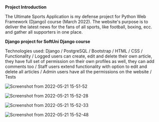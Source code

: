 **Project Introduction**

The Ultimate Sports Application is my defense project for Python Web Framework (Django) course (March 2022). The website's purpose is to deliver the latest news for the fans of all sports, like football, boxing, ecc. and gather all supporters in one place.

**Django project for SoftUni Django course**

Technologies used:
Django /
PostgreSQL /
Bootstrap /
HTML /
CSS /
Functionality /
Logged users can create, edit and delete their own article, they have full set of permission on their own profiles as well, they can add comments too /
Staff users extend functionality with option to edit and delete all articles /
Admin users have all the permissions on the website /
Tests

![Screenshot from 2022-05-21 15-51-52](https://user-images.githubusercontent.com/102832367/169653386-a26712d1-118e-449a-b571-9ec9ec2caf60.png)

![Screenshot from 2022-05-21 15-52-28](https://user-images.githubusercontent.com/102832367/169653390-11a6a664-4053-4282-a74d-76a6aaa6e627.png)

![Screenshot from 2022-05-21 15-52-33](https://user-images.githubusercontent.com/102832367/169653394-f56097bd-9127-4e29-877f-c4687076e712.png)

![Screenshot from 2022-05-21 15-52-48](https://user-images.githubusercontent.com/102832367/169653396-30b08c7f-636b-4cc7-9ff5-bd26ce63cbd9.png)
